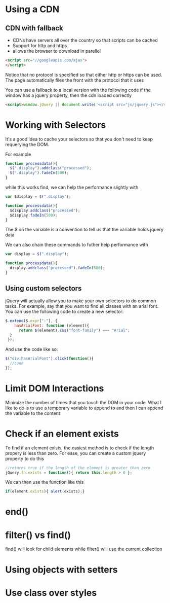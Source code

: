 # Using a CDN

## CDN with fallback

* CDNs have servers all over the country so that scripts can be cached
* Support for http and https
* allows the browser to download in parellel

```html
<script src="//googleapis.com/ajax">
</script>
```

Notice that no protocol is specified so that either http or https can be used. The page automatically files the front with the protocol that it uses

You can use a fallback to a local version with the following code
if the window has a jquery property, then the cdn loaded correctly

```html
<script>window.jQuery || document.write('<script src="js/jquery.js"></script>')</script>
```


# Working with Selectors

It's a good idea to cache your selectors so that you don't need to keep requerying the DOM.

For example
```javascript
function processdata(){
  $(".display").addclass("processed");
  $(".display").fadeIn(500);
}
```
while this works find, we can help the performance slightly with 
```javascript
var $display = $(".display");

function processdata(){
  $display.addclass("processed");
  $display.fadeIn(500);
}
```
The $ on the variable is a convention to tell us that the variable holds jquery data

We can also chain these commands to futher help performance with
```javascript
var display = $(".display");

function processdata(){
  display.addclass("processed").fadeIn(500);
}
```

## Using custom selectors

jQuery will actually allow you to make your own selectors to do common tasks. For example, say that you want to find all classes with an arial font. You can use the following code to create a new selector:

```javascript
$.extend($.expr[":"], {
    hasArialFont: function (element){
      return $(element).css("font-family") === "Arial";
  }
 });
```
And use the code like so:
```javascript
$("div:hasArialFont").click(function(){
  //code
});
```

# Limit DOM Interactions

Minimize the number of times that you touch the DOM in your code. What I like to do is to use a temporary variable to append to and then I can append the variable to the content

# Check if an element exists

To find if an element exists, the easiest method is to check if the length propery is less than zero. For ease, you can create a custom jquery property to do this

```javascript
//returns true if the length of the element is greater than zero
jQuery.fn.exists = function(){ return this.length > 0 };
```
We can then use the function like this
```javascript
if(element.exists){ alert(exists);}
```

# end()

# filter() vs find()

find() will look for child elements while filter() will use the current collection

# Using objects with setters

# Use class over styles
